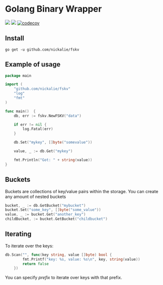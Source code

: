 # Golang Binary Wrapper

[![](https://img.shields.io/badge/docs-godoc-blue.svg)](https://godoc.org/github.com/nickalie/fskv)
[![](https://circleci.com/gh/nickalie/fskv.png?circle-token=4e9ad77c8463b3a34502ea66d47d35d22bd5eb65)](https://circleci.com/gh/nickalie/fskv)
[![codecov](https://codecov.io/gh/nickalie/fskv/branch/master/graph/badge.svg)](https://codecov.io/gh/nickalie/fskv)

## Install

```go get -u github.com/nickalie/fskv```

## Example of usage

```go
package main

import (
	"github.com/nickalie/fskv"
	"log"
	"fmt"
)

func main()  {
	db, err := fskv.NewFSKV("data")

	if err != nil {
		log.Fatal(err)
	}

	db.Set("mykey", []byte("somevalue"))

	value, _ := db.Get("mykey")

	fmt.Println("Got: " + string(value))
}
```

## Buckets

Buckets are collections of key/value pairs within the storage. You can create any amount of nested buckets

```go
bucket, _ := db.GetBucket("mybucket")
bucket.Set("some_key", []byte("some_value"))
value, _ := bucket.Get("another_key")
childBucket, := bucket.GetBucket("childbucket")
```

## Iterating

To iterate over the keys:

```go
db.Scan("", func(key string, value []byte) bool {
		fmt.Printf("key: %s, value: %s\n", key, string(value))
		return false
	})
```

You can specify *prefix* to iterate over keys with that prefix.
